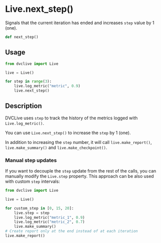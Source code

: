 # Live.next_step()

Signals that the current iteration has ended and increases `step` value by 1
(one).

```py
def next_step()
```

## Usage

```py
from dvclive import Live

live = Live()

for step in range(3):
    live.log_metric("metric", 0.9)
    live.next_step()
```

## Description

DVCLive uses `step` to track the history of the metrics logged with
`Live.log_metric()`.

You can use `Live.next_step()` to increase the `step` by 1 (one).

In addition to increasing the `step` number, it will call `live.make_report()`,
`live.make_summary()` and `live.make_checkpoint()`.

### Manual step updates

If you want to decouple the `step` update from the rest of the calls, you can
manually modify the `Live.step` property. This approach can be also used with
custom `step` intervals:

```py
from dvclive import Live

live = Live()

for custom_step in [0, 15, 20]:
    live.step = step
    live.log_metric("metric_1", 0.9)
    live.log_metric("metric_2", 0.7)
    live.make_summary()
# Create report only at the end instead of at each iteration
live.make_report()
```
